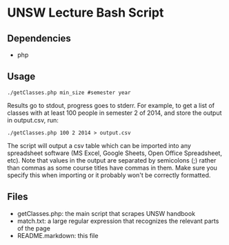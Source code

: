 UNSW Lecture Bash Script
========================

## Dependencies
- php

## Usage
```
./getClasses.php min_size #semester year
```
Results go to stdout, progress goes to stderr.
For example, to get a list of classes with at least 100 people in semester 2 of
2014, and store the output in output.csv, run:
```
./getClasses.php 100 2 2014 > output.csv
```

The script will output a csv table which can be imported into any spreadsheet
software (MS Excel, Google Sheets, Open Office Spreadsheet, etc). Note that
values in the output are separated by semicolons (;) rather than commas as some
course titles have commas in them. Make sure you specify this when importing or
it probably won't be correctly formatted.

## Files
- getClasses.php: the main script that scrapes UNSW handbook
- match.txt: a large regular expression that recognizes the relevant parts of the
page
- README.markdown: this file
